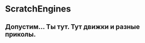 # ScratchEngines
Допустим... Ты тут. Тут движки и разные приколы.
-------------------------------------------------
